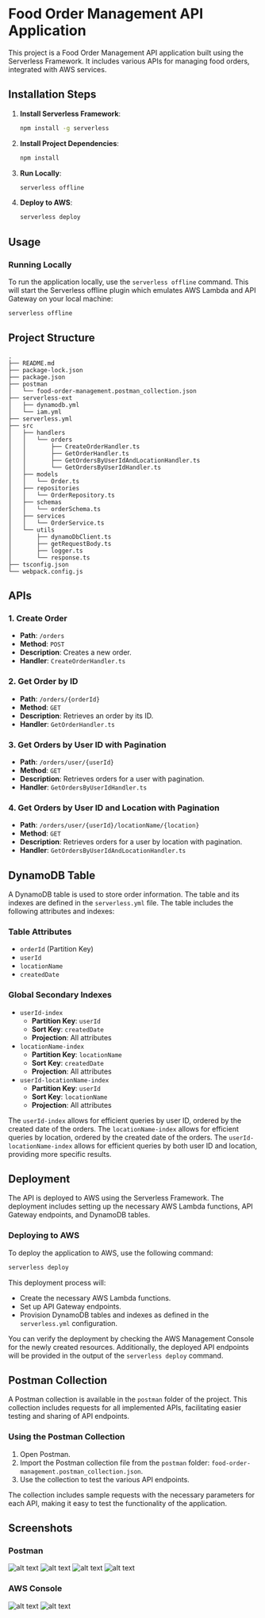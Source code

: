 # Food Order Management API Application

This project is a Food Order Management API application built using the Serverless Framework. It includes various APIs for managing food orders, integrated with AWS services.

## Installation Steps

1. **Install Serverless Framework**:

   ```sh
   npm install -g serverless
   ```

2. **Install Project Dependencies**:

   ```sh
   npm install
   ```

3. **Run Locally**:

   ```sh
   serverless offline
   ```

4. **Deploy to AWS**:
   ```sh
   serverless deploy
   ```

## Usage

### Running Locally

To run the application locally, use the `serverless offline` command. This will start the Serverless offline plugin which emulates AWS Lambda and API Gateway on your local machine:

```sh
serverless offline
```

## Project Structure

```
.
├── README.md
├── package-lock.json
├── package.json
├── postman
│   └── food-order-management.postman_collection.json
├── serverless-ext
│   ├── dynamodb.yml
│   └── iam.yml
├── serverless.yml
├── src
│   ├── handlers
│   │   └── orders
│   │       ├── CreateOrderHandler.ts
│   │       ├── GetOrderHandler.ts
│   │       ├── GetOrdersByUserIdAndLocationHandler.ts
│   │       └── GetOrdersByUserIdHandler.ts
│   ├── models
│   │   └── Order.ts
│   ├── repositories
│   │   └── OrderRepository.ts
│   ├── schemas
│   │   └── orderSchema.ts
│   ├── services
│   │   └── OrderService.ts
│   └── utils
│       ├── dynamoDbClient.ts
│       ├── getRequestBody.ts
│       ├── logger.ts
│       └── response.ts
├── tsconfig.json
└── webpack.config.js
```

## APIs

### 1. Create Order

- **Path**: `/orders`
- **Method**: `POST`
- **Description**: Creates a new order.
- **Handler**: `CreateOrderHandler.ts`

### 2. Get Order by ID

- **Path**: `/orders/{orderId}`
- **Method**: `GET`
- **Description**: Retrieves an order by its ID.
- **Handler**: `GetOrderHandler.ts`

### 3. Get Orders by User ID with Pagination

- **Path**: `/orders/user/{userId}`
- **Method**: `GET`
- **Description**: Retrieves orders for a user with pagination.
- **Handler**: `GetOrdersByUserIdHandler.ts`

### 4. Get Orders by User ID and Location with Pagination

- **Path**: `/orders/user/{userId}/locationName/{location}`
- **Method**: `GET`
- **Description**: Retrieves orders for a user by location with pagination.
- **Handler**: `GetOrdersByUserIdAndLocationHandler.ts`

## DynamoDB Table

A DynamoDB table is used to store order information. The table and its indexes are defined in the `serverless.yml` file. The table includes the following attributes and indexes:

### Table Attributes

- `orderId` (Partition Key)
- `userId`
- `locationName`
- `createdDate`

### Global Secondary Indexes

- `userId-index`
  - **Partition Key**: `userId`
  - **Sort Key**: `createdDate`
  - **Projection**: All attributes
- `locationName-index`
  - **Partition Key**: `locationName`
  - **Sort Key**: `createdDate`
  - **Projection**: All attributes
- `userId-locationName-index`
  - **Partition Key**: `userId`
  - **Sort Key**: `locationName`
  - **Projection**: All attributes

The `userId-index` allows for efficient queries by user ID, ordered by the created date of the orders. The `locationName-index` allows for efficient queries by location, ordered by the created date of the orders. The `userId-locationName-index` allows for efficient queries by both user ID and location, providing more specific results.

## Deployment

The API is deployed to AWS using the Serverless Framework. The deployment includes setting up the necessary AWS Lambda functions, API Gateway endpoints, and DynamoDB tables.

### Deploying to AWS

To deploy the application to AWS, use the following command:

```sh
serverless deploy
```

This deployment process will:

- Create the necessary AWS Lambda functions.
- Set up API Gateway endpoints.
- Provision DynamoDB tables and indexes as defined in the `serverless.yml` configuration.

You can verify the deployment by checking the AWS Management Console for the newly created resources. Additionally, the deployed API endpoints will be provided in the output of the `serverless deploy` command.

## Postman Collection

A Postman collection is available in the `postman` folder of the project. This collection includes requests for all implemented APIs, facilitating easier testing and sharing of API endpoints.

### Using the Postman Collection

1. Open Postman.
2. Import the Postman collection file from the `postman` folder: `food-order-management.postman_collection.json`.
3. Use the collection to test the various API endpoints.

The collection includes sample requests with the necessary parameters for each API, making it easy to test the functionality of the application.

## Screenshots

### Postman

![alt text](screenshots/pm-1.png)
![alt text](screenshots/pm-2.png)
![alt text](screenshots/pm-3.png)
![alt text](screenshots/pm-4.png)

### AWS Console

![alt text](screenshots/aws-1.png)
![alt text](screenshots/aws-2.png)
